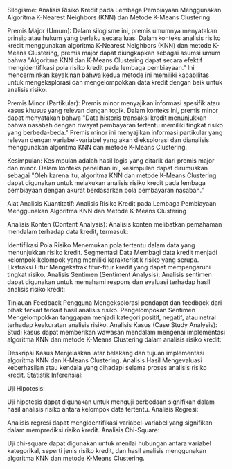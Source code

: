 Silogisme: Analisis Risiko Kredit pada Lembaga Pembiayaan Menggunakan Algoritma K-Nearest Neighbors (KNN) dan Metode K-Means Clustering

Premis Major (Umum):
Dalam silogisme ini, premis umumnya menyatakan prinsip atau hukum yang berlaku secara luas. Dalam konteks analisis risiko kredit menggunakan algoritma K-Nearest Neighbors (KNN) dan metode K-Means Clustering, premis major dapat diungkapkan sebagai asumsi umum bahwa "Algoritma KNN dan K-Means Clustering dapat secara efektif mengidentifikasi pola risiko kredit pada lembaga pembiayaan." Ini mencerminkan keyakinan bahwa kedua metode ini memiliki kapabilitas untuk mengeksplorasi dan mengelompokkan data kredit dengan baik untuk analisis risiko.

Premis Minor (Partikular):
Premis minor menyajikan informasi spesifik atau kasus khusus yang relevan dengan topik. Dalam konteks ini, premis minor dapat menyatakan bahwa "Data historis transaksi kredit menunjukkan bahwa nasabah dengan riwayat pembayaran tertentu memiliki tingkat risiko yang berbeda-beda." Premis minor ini menyajikan informasi partikular yang relevan dengan variabel-variabel yang akan dieksplorasi dan dianalisis menggunakan algoritma KNN dan metode K-Means Clustering.

Kesimpulan:
Kesimpulan adalah hasil logis yang ditarik dari premis major dan minor. Dalam konteks penelitian ini, kesimpulan dapat dirumuskan sebagai "Oleh karena itu, algoritma KNN dan metode K-Means Clustering dapat digunakan untuk melakukan analisis risiko kredit pada lembaga pembiayaan dengan akurat berdasarkan pola pembayaran nasabah."

Alat Analisis Kuantitatif: Analisis Risiko Kredit pada Lembaga Pembiayaan Menggunakan Algoritma KNN dan Metode K-Means Clustering

Analisis Konten (Content Analysis):
Analisis konten melibatkan pemahaman mendalam terhadap data kredit, termasuk:

Identifikasi Pola Risiko
Menemukan pola tertentu dalam data yang menunjukkan risiko kredit.
Segmentasi Data
Membagi data kredit menjadi kelompok-kelompok yang memiliki karakteristik risiko yang serupa.
Ekstraksi Fitur
Mengekstrak fitur-fitur kredit yang dapat mempengaruhi tingkat risiko.
Analisis Sentimen (Sentiment Analysis):
Analisis sentimen dapat digunakan untuk memahami respons dan evaluasi terhadap hasil analisis risiko kredit:

Tinjauan Feedback Pengguna
Mengeksplorasi pendapat dan feedback dari pihak terkait terkait hasil analisis risiko.
Pengelompokan Sentimen
Mengelompokkan tanggapan menjadi kategori positif, negatif, atau netral terhadap keakuratan analisis risiko.
Analisis Kasus (Case Study Analysis):
Studi kasus dapat memberikan wawasan mendalam mengenai implementasi algoritma KNN dan metode K-Means Clustering dalam analisis risiko kredit:

Deskripsi Kasus
Menjelaskan latar belakang dan tujuan implementasi algoritma KNN dan K-Means Clustering.
Analisis Hasil
Mengevaluasi keberhasilan atau kendala yang dihadapi selama proses analisis risiko kredit.
Statistik Inferensial:

Uji Hipotesis:

Uji hipotesis dapat digunakan untuk menguji perbedaan signifikan dalam hasil analisis risiko antara kelompok data tertentu.
Analisis Regresi:

Analisis regresi dapat mengidentifikasi variabel-variabel yang signifikan dalam memprediksi risiko kredit.
Analisis Chi-Square:

Uji chi-square dapat digunakan untuk menilai hubungan antara variabel kategorikal, seperti jenis risiko kredit, dan hasil analisis menggunakan algoritma KNN dan metode K-Means Clustering.
